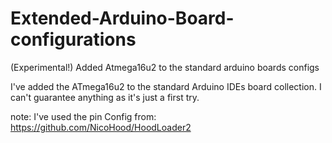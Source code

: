 # Extended-Arduino-Board-configurations
(Experimental!) Added Atmega16u2 to the standard arduino boards configs

I've added the ATmega16u2 to the standard Arduino IDEs board collection. I can't guarantee anything as it's just a first try.

note: I've used the pin Config from: https://github.com/NicoHood/HoodLoader2 
